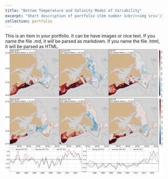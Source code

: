 ```yaml
---
title: "Bottom Temperature and Salinity Modes of Variability"
excerpt: "Short description of portfolio item number 1<br/><img src='/images/eofpc_1.png'>"
collection: portfolio
---
```


This is an item in your portfolio. It can be have images or nice text. If you name the file .md, it will be parsed as markdown. If you name the file .html, it will be parsed as HTML. 
<br/><img src='/images/eofpc_1.png'>
